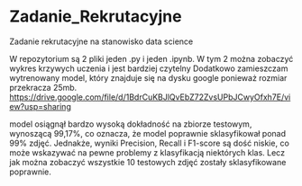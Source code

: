 # Zadanie_Rekrutacyjne
Zadanie rekrutacyjne na stanowisko data science

W repozytorium są 2 pliki jeden .py i jeden .ipynb. W tym 2 można zobaczyć wykres krzywych uczenia i jest bardziej czytelny 
Dodatkowo zamieszczam wytrenowany model, który znajduje się na dysku google ponieważ rozmiar przekracza 25mb.
https://drive.google.com/file/d/1BdrCuKBJlQvEbZ72ZvsUPbJCwyOfxh7E/view?usp=sharing

model osiągnął bardzo wysoką dokładność na zbiorze testowym, wynoszącą 99,17%, co oznacza, że model poprawnie sklasyfikował ponad 99% zdjęć. Jednakże, wyniki Precision, Recall i F1-score są dość niskie, co może wskazywać na pewne problemy z klasyfikacją niektórych klas. Lecz jak można zobaczyć wszystkie 10 testowych zdjęć zostały sklasyfikowane poprawnie.
